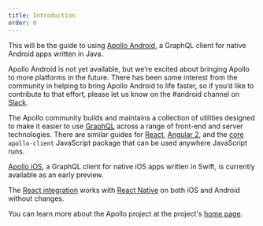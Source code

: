```yaml
---
title: Introduction
order: 0
---
```


This will be the guide to using [Apollo Android](https://github.com/apollostack/apollo-android), a GraphQL client for native Android apps written in Java.

Apollo Android is not yet available, but we’re excited about bringing Apollo to more platforms in the future. There has been some interest from the community in helping to bring Apollo Android to life faster, so if you’d like to contribute to that effort, please let us know on the #android channel on [Slack](http://apollostack.com/#slack).

The Apollo community builds and maintains a collection of utilities designed to make it easier to use [GraphQL](http://graphql.org) across a range of front-end and server technologies. There are similar guides for [React](/react), [Angular 2](/angular2), and the [core](/core) `apollo-client` JavaScript package that can be used anywhere JavaScript runs.

[Apollo iOS](https://github.com/apollostack/apollo-ios), a GraphQL client for native iOS apps written in Swift, is currently available as an early preview.

The [React integration](/react) works with [React Native](https://facebook.github.io/react-native/) on both iOS and Android without changes.

You can learn more about the Apollo project at the project's [home page](http://apollostack.com).

